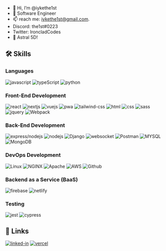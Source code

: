 - 👋 Hi, I’m @iykethe1st
- 🌱 Software Engineer 
- 📫 reach me: iykethe1st@gmail.com. 
- Discord: the1st#0223 
- Twitter: IroncladCodes
- 👀 Astral 5D!


## 🛠️ Skills

### Languages

![javascript](https://img.shields.io/badge/JavaScript-323330?style=for-the-badge&logo=javascript&logoColor=F7DF1E)
![typeScript](https://img.shields.io/badge/TypeScript-323330?style=for-the-badge&logo=typescript&logoColor=F7DF1E)
![python](https://img.shields.io/badge/python-purple?style=for-the-badge&logo=python&logoColor=white)

### Front-End Development

![react](https://img.shields.io/badge/React-0769AD?style=for-the-badge&logo=react&logoColor=white)
![nextjs](https://img.shields.io/badge/NextJS-00DC82?style=for-the-badge&logo=nextdotjs&logoColor=FFFFFF)
![vuejs](https://img.shields.io/badge/VueJS-0769AD?style=for-the-badge&logo=vuejs&logoColor=white)
![pwa](https://img.shields.io/badge/Progressive_Web_App-4285F4?style=for-the-badge&logo=googlechrome&logoColor=white)
![tailwind-css](https://img.shields.io/badge/tailwind_css-06B6D4?style=for-the-badge&logo=tailwind-css&logoColor=white)
![html](https://img.shields.io/badge/HTML5-E34F26?style=for-the-badge&logo=html5&logoColor=white)
![css](https://img.shields.io/badge/CSS3-1572B6?style=for-the-badge&logo=css3&logoColor=white)
![sass](https://img.shields.io/badge/SASS-CC6699?style=for-the-badge&logo=sass&logoColor=white)
![jquery](https://img.shields.io/badge/jQuery-0769AD?style=for-the-badge&logo=jquery&logoColor=white)
![Webpack](https://img.shields.io/static/v1?style=for-the-badge&message=Webpack&color=222222&logo=Webpack&logoColor=8DD6F9&label=)

### Back-End Development

![express/nodejs](https://img.shields.io/badge/expressjs-0769AD?style=for-the-badge&logo=express&logoColor=white)
![nodejs](https://img.shields.io/static/v1?style=for-the-badge&message=nodejs&color=009639&logo=nodejs&logoColor=FFFFFF&label=)
![Django](https://img.shields.io/badge/Django-0769AD?style=for-the-badge&logo=Django&logoColor=white)
![websocket](https://img.shields.io/badge/websocket-0769AD?style=for-the-badge&logo=websocket&logoColor=white)
![Postman](https://img.shields.io/static/v1?style=for-the-badge&message=Postman&color=FF6C37&logo=Postman&logoColor=FFFFFF&label=)
![MYSQL](https://img.shields.io/static/v1?style=for-the-badge&message=MYSQL&color=DC382D&logo=MYSQL&logoColor=FFFFFF&label=)
![MongoDB](https://img.shields.io/static/v1?style=for-the-badge&message=MongoDB&color=DC382D&logo=MongoDB&logoColor=FFFFFF&label=)

### DevOps Development

![Linux](https://img.shields.io/static/v1?style=for-the-badge&message=Linux&color=222222&logo=Linux&logoColor=FCC624&label=)
![NGINX](https://img.shields.io/static/v1?style=for-the-badge&message=NGINX&color=009639&logo=NGINX&logoColor=FFFFFF&label=)
![Apache](https://img.shields.io/static/v1?style=for-the-badge&message=Apache&color=D22128&logo=Apache&logoColor=FFFFFF&label=)
![AWS](https://img.shields.io/static/v1?style=for-the-badge&message=AWS&color=D22128&logo=AWS&logoColor=FFFFFF&label=)
![Github](https://img.shields.io/static/v1?style=for-the-badge&message=Github&color=DC382D&logo=Github&logoColor=FFFFFF&label=)


### Backend as a Service (BaaS)

![firebase](https://img.shields.io/badge/Firebase-ffaa00?style=for-the-badge&logo=Firebase&logoColor=white)
![netlify](https://img.shields.io/badge/Netlify-00C7B7?style=for-the-badge&logo=netlify&logoColor=white)

### Testing

![jest](https://img.shields.io/badge/Jest-C21325?style=for-the-badge&logo=jest&logoColor=white)
![cypress](https://img.shields.io/badge/cypress-1572B6?style=for-the-badge&logo=cypress&logoColor=white)



## 🔗 Links

[![linked-in](https://img.shields.io/badge/LinkedIn-0077B5?style=for-the-badge&logo=LinkedIn&logoColor=white)](https://linkedin.com/in/ikenna-udemezue/)
[![vercel](https://img.shields.io/badge/portfolio-0769AD?style=for-the-badge&logo=vercel&logoColor=white)](https://iykethe1st.vercel.app/)



<!---
iykethe1st/iykethe1st is a ✨ special ✨ repository because its `README.md` (this file) appears on your GitHub profile.
You can click the Preview link to take a look at your changes.
--->
